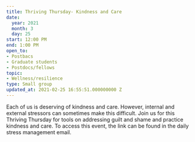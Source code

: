 ```yaml
---
title: Thriving Thursday- Kindness and Care
date:
  year: 2021
  month: 3
  day: 25
start: 12:00 PM
end: 1:00 PM
open_to:
- Postbacs
- Graduate students
- Postdocs/fellows
topic:
- Wellness/resilience
type: Small group
updated_at: 2021-02-25 16:55:51.000000000 Z
---
```

Each of us is deserving of kindness and care. However, internal and
external stressors can sometimes make this difficult. Join us for this
Thriving Thursday for tools on addressing guilt and shame and practice
kindness and care. To access this event, the link can be found in the
daily stress management email.
